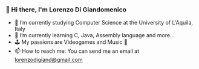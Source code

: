 ### 👋 Hi there, I'm Lorenzo Di Giandomenico

- 🔭 I’m currently studying Computer Science at the University of L'Aquila, Italy 
- 🌱 I’m currently learning C, Java, Assembly language and more...
- 🕹️ My passions are Videogames and Music 🎵
- 📫 How to reach me: You can send me an email at lorenzodigiand@gmail.com

<!--
**lorenzodigiand/lorenzodigiand** is a ✨ _special_ ✨ repository because its `README.md` (this file) appears on your GitHub profile.

Here are some ideas to get you started:
-->
